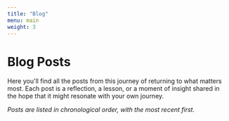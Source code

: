 ```yaml
---
title: "Blog"
menu: main
weight: 3
---
```


# Blog Posts

Here you'll find all the posts from this journey of returning to what matters most. Each post is a reflection, a lesson, or a moment of insight shared in the hope that it might resonate with your own journey.

*Posts are listed in chronological order, with the most recent first.* 